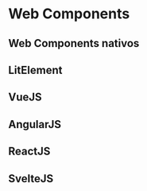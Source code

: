 # Web Components

## Web Components nativos

## LitElement

## VueJS

## AngularJS

## ReactJS

## SvelteJS
